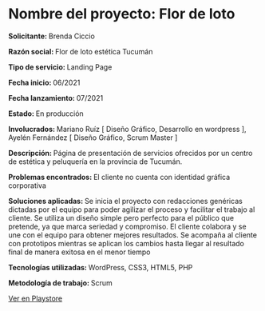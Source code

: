 
<h1>Nombre del proyecto: Flor de loto</h1>
<p><b>Solicitante: </b>Brenda Ciccio 
<p>  <b> Razón social: </b> Flor de loto estética Tucumán</p>
<p><b>Tipo de servicio: </b> Landing Page
<p><b>Fecha inicio: </b> 06/2021	</p>
<p><b>  Fecha lanzamiento: </b> 07/2021  </p>
<p><b> Estado: </b> En producción </p>
  <p><b> Involucrados: </b> Mariano Ruíz [ Diseño Gráfico, Desarrollo en wordpress ], Ayelén Fernández [ Diseño Gráfico, Scrum Master ] </p>
<p><b> Descripción:  </b> Página de presentación de servicios ofrecidos por un centro de estética y peluquería  en la provincia de Tucumán. </p>
<p><b>Problemas encontrados:  </b> El cliente no cuenta con identidad gráfica corporativa </p>
<p><b> Soluciones aplicadas:  </b> Se inicia el proyecto con redacciones genéricas dictadas por el equipo para poder agilizar el proceso y facilitar el trabajo al cliente. Se utiliza un diseño simple pero perfecto para el público que pretende, ya que marca seriedad y compromiso. El cliente colabora y se une con el equipo para obtener mejores resultados. Se acompaña al cliente con prototipos mientras se aplican los cambios hasta llegar al resultado final de manera exitosa en el menor tiempo </p>
<p><b> Tecnologías utilizadas:  </b> WordPress, CSS3, HTML5, PHP </p>
<p><b> Metodología de trabajo:  </b>Scrum</p>


<a href="https://flordelotoestetica.com/">Ver en Playstore</a>

